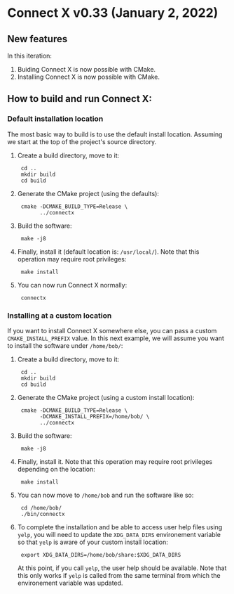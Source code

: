 # Connect X v0.33 (January 2, 2022)

## New features

In this iteration:

1. Buiding Connect X is now possible with CMake.
2. Installing Connect X is now possible with CMake.


## How to build and run Connect X:

### Default installation location

The most basic way to build is to use the default install location.
Assuming we start at the top of the project's source directory.

1. Create a build directory, move to it:

        cd ..
        mkdir build
        cd build

2. Generate the CMake project (using the defaults):

        cmake -DCMAKE_BUILD_TYPE=Release \
              ../connectx

3. Build the software:

        make -j8

4. Finally, install it (default location is: `/usr/local/`). Note that
   this operation may require root privileges:

        make install

5. You can now run Connect X normally:

        connectx


### Installing at a custom location

If you want to install Connect X somewhere else, you
can pass a custom `CMAKE_INSTALL_PREFIX` value. In this
next example, we will assume you want to install the
software under `/home/bob/`:

1. Create a build directory, move to it:

        cd ..
        mkdir build
        cd build

2. Generate the CMake project (using a custom install location):

        cmake -DCMAKE_BUILD_TYPE=Release \
              -DCMAKE_INSTALL_PREFIX=/home/bob/ \
              ../connectx

3. Build the software:

        make -j8

4. Finally, install it. Note that this operation may require root
   privileges depending on the location:

        make install

5. You can now move to `/home/bob` and run the software like so:

        cd /home/bob/
        ./bin/connectx

6. To complete the installation and be able to access user help
   files using `yelp`, you will need to update the `XDG_DATA_DIRS`
   environement variable so that `yelp` is aware of your custom
   install location:

        export XDG_DATA_DIRS=/home/bob/share:$XDG_DATA_DIRS

    At this point, if you call `yelp`, the user help should
    be available. Note that this only works if `yelp` is called
    from the same terminal from which the environement variable
    was updated.
